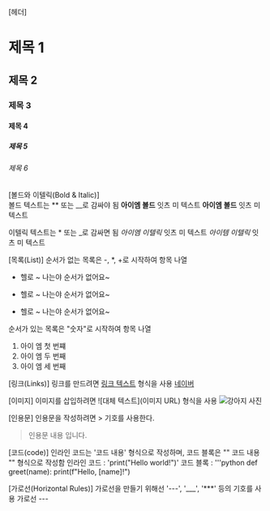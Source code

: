 [헤더]

# 제목 1
## 제목 2
### 제목 3
#### 제목 4
##### 제목 5
###### 제목 6


[볼드와 이텔릭(Bold & Italic)]  
볼드 텍스트는 ** 또는 __로 감싸야 됨
**아이엠 볼드** 잇츠 미 텍스트
__아이엠 볼드__ 잇츠 미 텍스트


이텔릭 텍스트는 * 또는 _로 감싸면 됨
*아이엠 이텔릭* 잇츠 미 텍스트
_아이템 이텔릭_ 잇츠 미 텍스트 


[목록(List)]
순서가 없는 목록은 -, *, +로 시작하여 항목 나열
- 헬로 ~ 나는야 순서가 없어요~
* 헬로 ~ 나는야 순서가 없어요~
+ 헬로 ~ 나는야 순서가 없어요~


순서가 있는 목록은 "숫자"로 시작하여 항목 나열
1. 아이 엠 첫 번쨰
2. 아이 엠 두 번째
3. 아이 엠 세 번째


[링크(Links)]
링크를 만드려면 [링크 텍스트](URL) 형식을 사용
[네이버](https://www.naver.com)

   
[이미지]
이미지를 삽입하려면 ![대체 텍스트](이미지 URL) 형식을 사용
![강아지 사진](https://example.com/Dog.jpg)


[인용문]
인용문을 작성하려면 > 기호를 사용한다.
> 인용문 내용 입니다.


[코드(code)]
인라인 코드는 '코드 내용' 형식으로 작성하며, 코드 블록은 "" 코드 내용 "" 형식으로 작성함
인라인 코드 : 'print("Hello world!")'
코드 블록 : 
'''python
def greet(name):
    print(f"Hello, [name]!")

    
[가로선(Horizontal Rules)]
가로선을 만들기 위해선 '---', '___', '***' 등의 기호를 사용
가로선 ---
